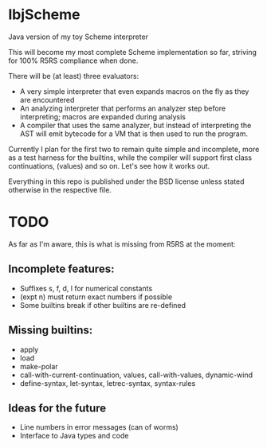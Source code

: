 lbjScheme
=========

Java version of my toy Scheme interpreter

This will become my most complete Scheme implementation so far, striving for 100% R5RS compliance when done.

There will be (at least) three evaluators:

* A very simple interpreter that even expands macros on the fly as they are encountered
* An analyzing interpreter that performs an analyzer step before interpreting; macros are expanded during analysis
* A compiler that uses the same analyzer, but instead of interpreting the AST will emit bytecode for a VM that is then used to run the program.

Currently I plan for the first two to remain quite simple and incomplete, more as a test harness for the builtins, while the compiler
will support first class continuations, (values) and so on. Let's see how it works out.

Everything in this repo is published under the BSD license unless stated otherwise in the respective file.

# TODO

As far as I'm aware, this is what is missing from R5RS at the moment:

## Incomplete features:
* Suffixes s, f, d, l for numerical constants
* (expt n) must return exact numbers if possible
* Some builtins break if other builtins are re-defined

## Missing builtins:
* apply
* load
* make-polar
* call-with-current-continuation, values, call-with-values, dynamic-wind
* define-syntax, let-syntax, letrec-syntax, syntax-rules

## Ideas for the future
* Line numbers in error messages (can of worms)
* Interface to Java types and code

